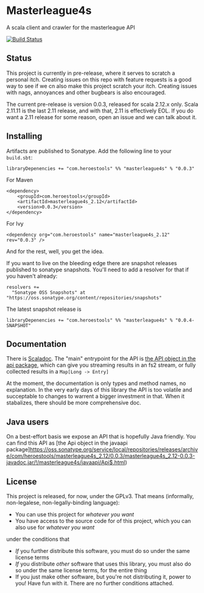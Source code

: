 # Masterleague4s
A scala client and crawler for the masterleague API

[![Build Status](https://travis-ci.org/martijnhoekstra/masterleague4s.svg?branch=master)](https://travis-ci.org/martijnhoekstra/masterleague4s)

## Status
This project is currently in pre-release, where it serves to scratch a personal itch. Creating issues on this repo with feature
requests is a good way to see if we cn also make this project scratch your itch. Creating issues with nags, annoyances and other
bugbears is also encouraged.

The current pre-release is version 0.0.3, released for scala 2.12.x only. Scala 2.11.11 is the last 2.11 release, and with that, 2.11 is effectively EOL. If you do want a 2.11 release for some reason, open an issue and we can talk about it.

## Installing

Artifacts are published to Sonatype. Add the following line to your `build.sbt`:

```
libraryDepenencies += "com.heroestools" %% "masterleague4s" % "0.0.3"
```

For Maven

```
<dependency>
    <groupId>com.heroestools</groupId>
    <artifactId>masterleague4s_2.12</artifactId>
    <version>0.0.3</version>
</dependency>
```

For Ivy

```
<dependency org="com.heroestools" name="masterleague4s_2.12" rev="0.0.3" />
```

And for the rest, well, you get the idea.

If you want to live on the bleeding edge there are snapshot releases published to sonatype snapshots. You'll need to add a resolver for that if you haven't already:

```
resolvers += 
  "Sonatype OSS Snapshots" at "https://oss.sonatype.org/content/repositories/snapshots"
 ```
 
 The latest snapshot release is 
 
 ```
libraryDepenencies += "com.heroestools" %% "masterleague4s" % "0.0.4-SNAPSHOT"
```
 
## Documentation

There is [Scaladoc](https://oss.sonatype.org/service/local/repositories/releases/archive/com/heroestools/masterleague4s_2.12/0.0.3/masterleague4s_2.12-0.0.3-javadoc.jar/!/masterleague4s/index.html).
The "main" entrypoint for the API is [the API object in the api package](https://oss.sonatype.org/service/local/repositories/releases/archive/com/heroestools/masterleague4s_2.12/0.0.3/masterleague4s_2.12-0.0.3-javadoc.jar/!/masterleague4s/api/Api$.html),
which can give you streaming results in an fs2 stream, or fully collected results in a `Map[Long -> Entry]`

At the moment, the documentation is only types and method names, no explanation. In the very early days of this library the API
is too volatile and succeptable to changes to warrent a bigger investment in that. When it stabalizes, there should be more
comprehensive doc.

## Java users

On a best-effort basis we expose an API that is hopefully Java friendly. You can find this API as [the Api object in the javaapi package]https://oss.sonatype.org/service/local/repositories/releases/archive/com/heroestools/masterleague4s_2.12/0.0.3/masterleague4s_2.12-0.0.3-javadoc.jar/!/masterleague4s/javaapi/Api$.html)

## License

This project is released, for now, under the GPLv3. That means (informally, non-legalese, non-legally-binding language):

* You can use this project for *whatever you want*
* You have access to the source code for of this project, which you can also use for *whatever you want*

under the conditions that
* *If* you further distribute this software, you must do so under the same license terms
* *If* you distribute *other* software that uses this library, you must also do so under the same license terms, for the entire thing
* If you just make other software, but you're not distributing it, power to you! Have fun with it. There are no further conditions attached.
